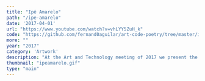 ```yaml
---
title: "Ipê Amarelo"
path: "/ipe-amarelo"
date: '2017-04-01'
url: "https://www.youtube.com/watch?v=vhLYY5ZuH_k"
code: "https://github.com/fernand0aguilar/art-code-poetry/tree/master/ipeamarelo_72h_2"
more: ""
year: "2017"
category: 'Artwork'
description: "At the Art and Technology meeting of 2017 we present the work Ipê, elaborated for the exhibition on the School of Fine Arts in Porto, Ipe Amarelo interacts with the biological time in function of the exhibition's space. In the exposure proposal, the Ipê simulation is projected, and thus its life is initiated. The tree is born at the opening of the exhibition and grows, develops and only ends its life cycle with the closure of the exhibition, considering the concept of emergence."
thumbnail: "ipeamarelo.gif"
type: "main"
---
```

